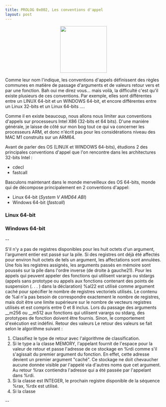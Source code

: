 ```yaml
---
title: PROLOG 0x002, Les conventions d'appel
layout: post
---
```


<center>
<img width="150" src="/images/virus-4.png">
</center>

Comme leur nom l'indique, les conventions d'appels définissent des règles communes en matière de passage d'arguments et de valeurs retour vers et par une fonction. Bah oui me direz vous... mais voilà, la difficulté c'est qu'il existe plusieurs de ces conventions. Par exemple, elles sont différentes entre un LINUX 64-bit et un WINDOWS 64-bit, et encore différentes entre un Linux 32-bits et un Linux 64-bits .... 

Comme il en existe beaucoup, nous allons nous limiter aux conventions d'appels sur processeurs Intel X86 (32-bits et 64 bits). D'une maniére générale, je laisse de côté sur mon bog tout ce qui va concerner les processeurs ARM, et donc n'écrit pas pour les considérations niveau des MAC M1 construits sur un ARM64.

Avant de parler des OS (LINUX et WINDOWS 64-bits), étudions 2 des principales conventions d'appel que l'on rencontre dans les architectures 32-bits Intel :
- cdecl
- fastcall

Basculons maintenant dans le monde merveilleux des OS 64-bits, monde qui de décompose principalement en 2 conventions d'appel:
- Linux 64-bit (_System V AMD64 ABI_)
- Windows 64-bit (_fastcall_)



### Linux 64-bit


### Windows  64-bit

-- 

S'il n'y a pas de registres disponibles pour les huit octets d'un argument, l'argument entier
est passé sur la pile. Si des registres ont déjà été affectés pour environ huit octets de tels
un argument, les affectations sont annulées.
Une fois les registres assignés, les arguments passés en mémoire sont poussés sur la pile
dans l'ordre inverse (de droite à gauche21).
Pour les appels qui peuvent appeler des fonctions qui utilisent varargs ou stdargs (appels sans prototype ou appels
aux fonctions contenant des points de suspension (. . . ) dans la déclaration) %al22 est utilisé comme argument caché
pour spécifier le nombre de registres vectoriels utilisés. Le contenu de %al n'a pas besoin de correspondre
exactement le nombre de registres, mais doit être une limite supérieure sur le nombre de vecteurs
registres utilisés et est compris entre 0 et 8 inclus.
Lors du passage des arguments __m256 ou __m512 aux fonctions qui utilisent varargs ou stdarg,
des prototypes de fonction doivent être fournis. Sinon, le comportement d'exécution est indéfini.
Retour des valeurs Le retour des valeurs se fait selon le algorithme suivant :
1. Classifiez le type de retour avec l'algorithme de classification.
2. Si le type a la classe MEMORY, l'appelant fournit de l'espace pour la valeur de retour
   et passe l'adresse de ce stockage en %rdi comme s'il s'agissait du premier argument du
   fonction. En effet, cette adresse devient un premier argument "caché". Ce stockage
   ne doit chevaucher aucune donnée visible par l'appelé via d'autres noms que cet argument.
   Au retour %rax contiendra l'adresse qui a été passée par l'appelant dans %rdi.
3. Si la classe est INTEGER, le prochain registre disponible de la séquence %rax, %rdx est
   utilisé.
4. Si la classe

--